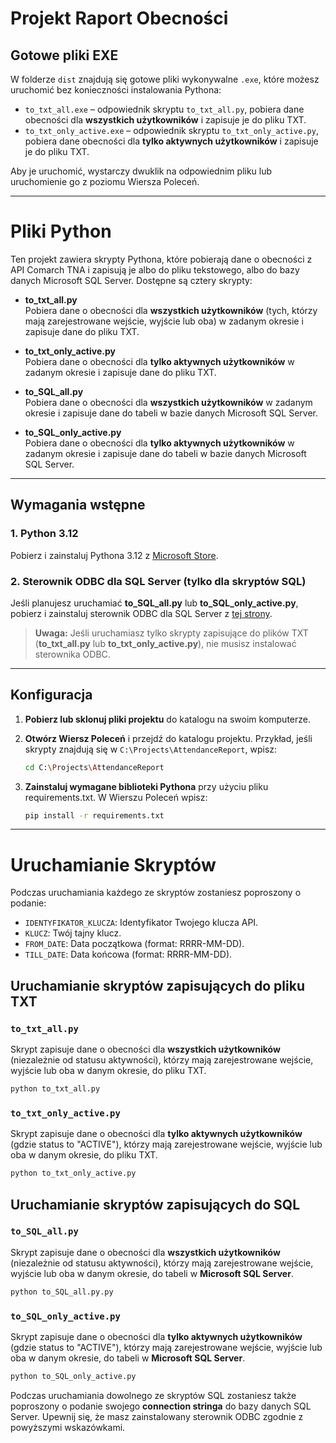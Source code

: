 # Projekt Raport Obecności

## Gotowe pliki EXE

W folderze `dist` znajdują się gotowe pliki wykonywalne `.exe`, które możesz uruchomić bez konieczności instalowania Pythona:

- `to_txt_all.exe` – odpowiednik skryptu `to_txt_all.py`, pobiera dane obecności dla **wszystkich użytkowników** i zapisuje je do pliku TXT.
- `to_txt_only_active.exe` – odpowiednik skryptu `to_txt_only_active.py`, pobiera dane obecności dla **tylko aktywnych użytkowników** i zapisuje je do pliku TXT.

Aby je uruchomić, wystarczy dwuklik na odpowiednim pliku lub uruchomienie go z poziomu Wiersza Poleceń.

---

# Pliki Python

Ten projekt zawiera skrypty Pythona, które pobierają dane o obecności z API Comarch TNA i zapisują je albo do pliku tekstowego, albo do bazy danych Microsoft SQL Server. Dostępne są cztery skrypty:

- **to_txt_all.py**  
  Pobiera dane o obecności dla **wszystkich użytkowników** (tych, którzy mają zarejestrowane wejście, wyjście lub oba) w zadanym okresie i zapisuje dane do pliku TXT.

- **to_txt_only_active.py**  
  Pobiera dane o obecności dla **tylko aktywnych użytkowników** w zadanym okresie i zapisuje dane do pliku TXT.

- **to_SQL_all.py**  
  Pobiera dane o obecności dla **wszystkich użytkowników** w zadanym okresie i zapisuje dane do tabeli w bazie danych Microsoft SQL Server.

- **to_SQL_only_active.py**  
  Pobiera dane o obecności dla **tylko aktywnych użytkowników** w zadanym okresie i zapisuje dane do tabeli w bazie danych Microsoft SQL Server.

---

## Wymagania wstępne

### 1. Python 3.12  
Pobierz i zainstaluj Pythona 3.12 z [Microsoft Store](https://apps.microsoft.com/detail/9ncvdn91xzqp?hl=pl-pl&gl=PL).

### 2. Sterownik ODBC dla SQL Server (tylko dla skryptów SQL)  
Jeśli planujesz uruchamiać **to_SQL_all.py** lub **to_SQL_only_active.py**, pobierz i zainstaluj sterownik ODBC dla SQL Server z [tej strony](https://learn.microsoft.com/en-us/sql/connect/odbc/download-odbc-driver-for-sql-server?view=sql-server-ver16#download-for-windows).

> **Uwaga:** Jeśli uruchamiasz tylko skrypty zapisujące do plików TXT (**to_txt_all.py** lub **to_txt_only_active.py**), nie musisz instalować sterownika ODBC.

---

## Konfiguracja

1. **Pobierz lub sklonuj pliki projektu** do katalogu na swoim komputerze.

2. **Otwórz Wiersz Poleceń** i przejdź do katalogu projektu. Przykład, jeśli skrypty znajdują się w `C:\Projects\AttendanceReport`, wpisz:

   ```bash
   cd C:\Projects\AttendanceReport

3. **Zainstaluj wymagane biblioteki Pythona** przy użyciu pliku requirements.txt. W Wierszu Poleceń wpisz:

   ```bash
   pip install -r requirements.txt

---

# Uruchamianie Skryptów

Podczas uruchamiania każdego ze skryptów zostaniesz poproszony o podanie:

- `IDENTYFIKATOR_KLUCZA`: Identyfikator Twojego klucza API.
- `KLUCZ`: Twój tajny klucz.
- `FROM_DATE`: Data początkowa (format: RRRR-MM-DD).
- `TILL_DATE`: Data końcowa (format: RRRR-MM-DD).

## Uruchamianie skryptów zapisujących do pliku TXT

### `to_txt_all.py`

Skrypt zapisuje dane o obecności dla **wszystkich użytkowników** (niezależnie od statusu aktywności), którzy mają zarejestrowane wejście, wyjście lub oba w danym okresie, do pliku TXT.

```bash
python to_txt_all.py
```

### `to_txt_only_active.py`

Skrypt zapisuje dane o obecności dla **tylko aktywnych użytkowników** (gdzie status to "ACTIVE"), którzy mają zarejestrowane wejście, wyjście lub oba w danym okresie, do pliku TXT.

```bash
python to_txt_only_active.py
```

## Uruchamianie skryptów zapisujących do SQL

### `to_SQL_all.py`

Skrypt zapisuje dane o obecności dla **wszystkich użytkowników** (niezależnie od statusu aktywności), którzy mają zarejestrowane wejście, wyjście lub oba w danym okresie, do tabeli w **Microsoft SQL Server**.

```bash
python to_SQL_all.py.py
```

### `to_SQL_only_active.py`

Skrypt zapisuje dane o obecności dla **tylko aktywnych użytkowników** (gdzie status to "ACTIVE"), którzy mają zarejestrowane wejście, wyjście lub oba w danym okresie, do tabeli w **Microsoft SQL Server**.

```bash
python to_SQL_only_active.py
```


Podczas uruchamiania dowolnego ze skryptów SQL zostaniesz także poproszony o podanie swojego **connection stringa** do bazy danych SQL Server.
Upewnij się, że masz zainstalowany sterownik ODBC zgodnie z powyższymi wskazówkami.
